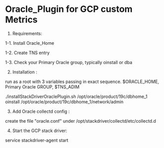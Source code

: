 # Oracle_Plugin for GCP custom Metrics

1. Requirements:

  1-1. Install Oracle_Home

  1-2. Create TNS entry

  1-3. Check your Primary Oracle group, typically oinstall or dba

2. Installation :

run as a root with 3 variables passing in exact sequence. $ORACLE_HOME, Primary Oracle GROUP, $TNS_ADIM

./installStackDriverOraclePlugin.sh /opt/oracle/product/19c/dbhome_1 oinstall /opt/oracle/product/19c/dbhome_1/network/admin

3. Add Oracle collectd config :

create the file "oracle.conf" under /opt/stackdriver/collectd/etc/collectd.d

4. Start the GCP stack driver:

service stackdriver-agent start
